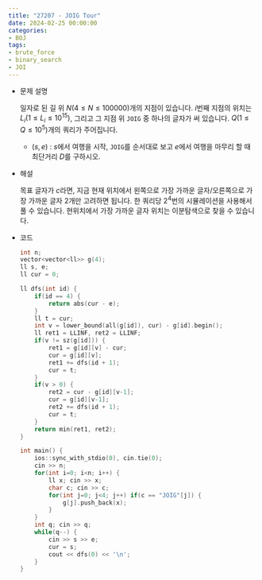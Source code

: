 ```yaml
---
title: "27207 - JOIG Tour"
date: 2024-02-25 00:00:00
categories:
- BOJ
tags:
- brute_force
- binary_search
- JOI
---
```


* 문제 설명

  일자로 된 길 위 $N(4\leq N \leq100000)$개의 지점이 있습니다. $i$번째 지점의 위치는 $L_i(1 \leq L_i\leq10^{15})$, 그리고 그 지점 위 `JOIG` 중 하나의 글자가 써 있습니다. $Q(1\leq Q\leq10^5)$개의 쿼리가 주어집니다.
  
  - $(s, e)$ : $s$에서 여행을 시작, `JOIG`를 순서대로 보고 $e$에서 여행을 마무리 할 때 최단거리 $D$를 구하시오.   

- 해설

  목표 글자가 $c$라면, 지금 현재 위치에서 왼쪽으로 가장 가까운 글자/오른쪽으로 가장 가까운 글자 2개만 고려하면 됩니다. 한 쿼리당 $2^4$번의 시뮬레이션을 사용해서 풀 수 있습니다. 현위치에서 가장 가까운 글자 위치는 이분탐색으로 찾을 수 있습니다. 

- 코드

  ```cpp
  int n;
  vector<vector<ll>> g(4);
  ll s, e;
  ll cur = 0;
  
  ll dfs(int id) {
      if(id == 4) {
          return abs(cur - e);
      }
      ll t = cur;
      int v = lower_bound(all(g[id]), cur) - g[id].begin();
      ll ret1 = LLINF, ret2 = LLINF;
      if(v != sz(g[id])) {
          ret1 = g[id][v] - cur;
          cur = g[id][v];
          ret1 += dfs(id + 1);
          cur = t;
      } 
      if(v > 0) {
          ret2 = cur - g[id][v-1];
          cur = g[id][v-1];
          ret2 += dfs(id + 1);
          cur = t;
      }
      return min(ret1, ret2);
  }
  
  int main() {
      ios::sync_with_stdio(0), cin.tie(0);
      cin >> n;
      for(int i=0; i<n; i++) {
          ll x; cin >> x;
          char c; cin >> c;
          for(int j=0; j<4; j++) if(c == "JOIG"[j]) {
              g[j].push_back(x);
          }
      }
      int q; cin >> q;
      while(q--) {
          cin >> s >> e;
          cur = s;
          cout << dfs(0) << '\n';
      }
  }
  ```
